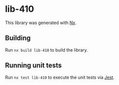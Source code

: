 # lib-410

This library was generated with [Nx](https://nx.dev).

## Building

Run `nx build lib-410` to build the library.

## Running unit tests

Run `nx test lib-410` to execute the unit tests via [Jest](https://jestjs.io).
